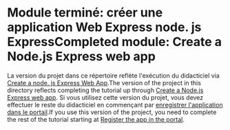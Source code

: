 # <a name="completed-module-create-a-nodejs-express-web-app"></a><span data-ttu-id="c964b-101">Module terminé: créer une application Web Express node. js Express</span><span class="sxs-lookup"><span data-stu-id="c964b-101">Completed module: Create a Node.js Express web app</span></span>

<span data-ttu-id="c964b-102">La version du projet dans ce répertoire reflète l'exécution du didacticiel via [Create a node. js Express Web App](https://docs.microsoft.com/graph/training/node-tutorial?tutorial-step=1).</span><span class="sxs-lookup"><span data-stu-id="c964b-102">The version of the project in this directory reflects completing the tutorial up through [Create a Node.js Express web app](https://docs.microsoft.com/graph/training/node-tutorial?tutorial-step=1).</span></span> <span data-ttu-id="c964b-103">Si vous utilisez cette version du projet, vous devez effectuer le reste du didacticiel en commençant par [enregistrer l'application dans le portail](https://docs.microsoft.com/graph/training/node-tutorial?tutorial-step=2).</span><span class="sxs-lookup"><span data-stu-id="c964b-103">If you use this version of the project, you need to complete the rest of the tutorial starting at [Register the app in the portal](https://docs.microsoft.com/graph/training/node-tutorial?tutorial-step=2).</span></span>